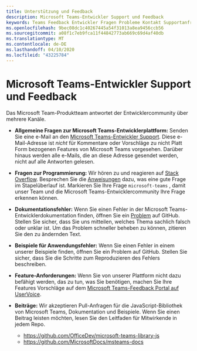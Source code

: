 ```yaml
---
title: Unterstützung und Feedback
description: Microsoft Teams-Entwickler Support und Feedback
keywords: Teams Feedback Entwickler Fragen Probleme Kontakt Supportanfrage Bugs Beiträge
ms.openlocfilehash: 9bec08dc1c40267445a54f31013a8ea9456ccb56
ms.sourcegitcommit: a08f1c7eb9fca11f44842773ab669c69d4af40db
ms.translationtype: MT
ms.contentlocale: de-DE
ms.lasthandoff: 04/10/2020
ms.locfileid: "43225784"
---
```

# <a name="microsoft-teams-developer-support-and-feedback"></a>Microsoft Teams-Entwickler Support und Feedback  

Das Microsoft Team-Produktteam antwortet der Entwicklercommunity über mehrere Kanäle.

- **Allgemeine Fragen zur Microsoft Teams-Entwicklerplattform:** Senden Sie eine e-Mail an den [Microsoft Teams-Entwickler Support](mailto:microsoftteamsdev@microsoft.com). Diese e-Mail-Adresse ist _nicht_ für Kommentare oder Vorschläge zu nicht Platt Form bezogenen Features von Microsoft Teams vorgesehen. Darüber hinaus werden alle e-Mails, die an diese Adresse gesendet werden, nicht auf alle Antworten gelesen.

- **Fragen zur Programmierung:** Wir hören zu und reagieren auf [Stack Overflow](http://stackoverflow.com/questions/tagged/microsoft-teams). Besprechen Sie die [Anweisungen](http://stackoverflow.com/tour) dazu, was eine gute Frage im Stapelüberlauf ist. Markieren Sie Ihre Frage `microsoft-teams` , damit unser Team und die Microsoft Teams-Entwicklercommunity Ihre Frage erkennen können.

- **Dokumentationsfehler:** Wenn Sie einen Fehler in der Microsoft Teams-Entwicklerdokumentation finden, öffnen Sie ein [Problem](https://github.com/MicrosoftDocs/msteams-docs/issues) auf GitHub. Stellen Sie sicher, dass Sie uns mitteilen, welches Thema sachlich falsch oder unklar ist. Um das Problem schneller beheben zu können, zitieren Sie den zu ändernden Text.

- **Beispiele für Anwendungsfehler:** Wenn Sie einen Fehler in einem unserer Beispiele finden, öffnen Sie ein Problem auf GitHub. Stellen Sie sicher, dass Sie die Schritte zum Reproduzieren des Fehlers beschreiben.

- **Feature-Anforderungen:** Wenn Sie von unserer Plattform nicht dazu befähigt werden, das zu tun, was Sie benötigen, machen Sie Ihre Features Vorschläge auf dem [Microsoft Teams-Feedback Portal auf UserVoice](https://aka.ms/microsoftteamsplatformsuggestions).

- **Beiträge:** Wir akzeptieren Pull-Anfragen für die JavaScript-Bibliothek von Microsoft Teams, Dokumentation und Beispiele. Wenn Sie einen Beitrag leisten möchten, lesen Sie den Leitfaden für Mitwirkende in jedem Repo.

  * https://github.com/OfficeDev/microsoft-teams-library-js
  * https://github.com/MicrosoftDocs/msteams-docs

